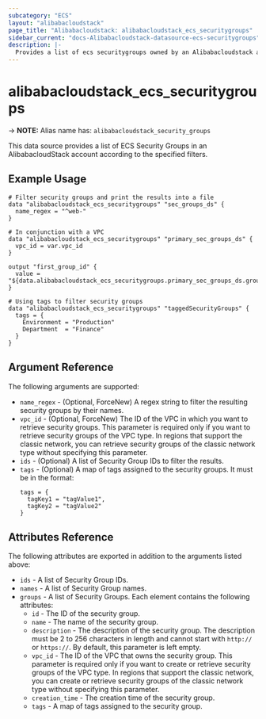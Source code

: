 ```yaml
---
subcategory: "ECS"
layout: "alibabacloudstack"
page_title: "Alibabacloudstack: alibabacloudstack_ecs_securitygroups"
sidebar_current: "docs-Alibabacloudstack-datasource-ecs-securitygroups"
description: |- 
  Provides a list of ecs securitygroups owned by an Alibabacloudstack account.
---
```


# alibabacloudstack_ecs_securitygroups
-> **NOTE:** Alias name has: `alibabacloudstack_security_groups`

This data source provides a list of ECS Security Groups in an AlibabacloudStack account according to the specified filters.

## Example Usage

```hcl
# Filter security groups and print the results into a file
data "alibabacloudstack_ecs_securitygroups" "sec_groups_ds" {
  name_regex = "^web-"
}

# In conjunction with a VPC
data "alibabacloudstack_ecs_securitygroups" "primary_sec_groups_ds" {
  vpc_id = var.vpc_id
}

output "first_group_id" {
  value = "${data.alibabacloudstack_ecs_securitygroups.primary_sec_groups_ds.groups.0.id}"
}

# Using tags to filter security groups
data "alibabacloudstack_ecs_securitygroups" "taggedSecurityGroups" {
  tags = {
    Environment = "Production"
    Department  = "Finance"
  }
}
```

## Argument Reference

The following arguments are supported:

* `name_regex` - (Optional, ForceNew) A regex string to filter the resulting security groups by their names.
* `vpc_id` - (Optional, ForceNew) The ID of the VPC in which you want to retrieve security groups. This parameter is required only if you want to retrieve security groups of the VPC type. In regions that support the classic network, you can retrieve security groups of the classic network type without specifying this parameter.
* `ids` - (Optional) A list of Security Group IDs to filter the results.
* `tags` - (Optional) A map of tags assigned to the security groups. It must be in the format:
  ```hcl
  tags = {
    tagKey1 = "tagValue1",
    tagKey2 = "tagValue2"
  }
  ```


## Attributes Reference

The following attributes are exported in addition to the arguments listed above:

* `ids` - A list of Security Group IDs.
* `names` - A list of Security Group names.
* `groups` - A list of Security Groups. Each element contains the following attributes:
  * `id` - The ID of the security group.
  * `name` - The name of the security group.
  * `description` - The description of the security group. The description must be 2 to 256 characters in length and cannot start with `http://` or `https://`. By default, this parameter is left empty.
  * `vpc_id` - The ID of the VPC that owns the security group. This parameter is required only if you want to create or retrieve security groups of the VPC type. In regions that support the classic network, you can create or retrieve security groups of the classic network type without specifying this parameter.
  * `creation_time` - The creation time of the security group.
  * `tags` - A map of tags assigned to the security group.